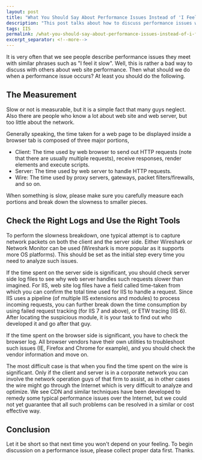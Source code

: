 ```yaml
---
layout: post
title: "What You Should Say About Performance Issues Instead of 'I Feel It Slow'"
description: "This post talks about how to discuss performance issues with others with clear descriptions."
tags: IIS
permalink: /what-you-should-say-about-performance-issues-instead-of-i-feel-it-slow-313b0e871aad
excerpt_separator: <!--more-->
---
```

It is very often that we see people describe performance issues they meet with similar phrases such as "I feel it slow". Well, this is rather a bad way to discuss with others about web site performance. Then what should we do when a performance issue occurs? At least you should do the following.
<!--more-->

## The Measurement

Slow or not is measurable, but it is a simple fact that many guys neglect. Also there are people who know a lot about web site and web server, but too little about the network.

Generally speaking, the time taken for a web page to be displayed inside a browser tab is composed of three major portions,

* Client: The time used by web browser to send out HTTP requests (note that there are usually multiple requests), receive responses, render elements and execute scripts.
* Server: The time used by web server to handle HTTP requests.
* Wire: The time used by proxy servers, gateways, packet filters/firewalls, and so on.

When something is slow, please make sure you carefully measure each portions and break down the slowness to smaller pieces.

## Check the Right Logs and Use the Right Tools

To perform the slowness breakdown, one typical attempt is to capture network packets on both the client and the server side. Either Wireshark or Network Monitor can be used (Wireshark is more popular as it supports more OS platforms). This should be set as the initial step every time you need to analyze such issues.

If the time spent on the server side is significant, you should check server side log files to see why web server handles such requests slower than imagined. For IIS, web site log files have a field called time-taken from which you can confirm the total time used for IIS to handle a request. Since IIS uses a pipeline (of multiple IIS extensions and modules) to process incoming requests, you can further break down the time consumption by using failed request tracking (for IIS 7 and above), or ETW tracing (IIS 6). After locating the suspicious module, it is your task to find out who developed it and go after that guy.

If the time spent on the browser side is significant, you have to check the browser log. All browser vendors have their own utilities to troubleshoot such issues (IE, Firefox and Chrome for example), and you should check the vendor information and move on.

The most difficult case is that when you find the time spent on the wire is significant. Only if the client and server is in a corporate network you can involve the network operation guys of that firm to assist, as in other cases the wire might go through the Internet which is very difficult to analyze and optimize. We see CDN and similar techniques have been developed to remedy some typical performance issues over the Internet, but we could not yet guarantee that all such problems can be resolved in a similar or cost effective way.

## Conclusion

Let it be short so that next time you won't depend on your feeling. To begin discussion on a performance issue, please collect proper data first. Thanks.
